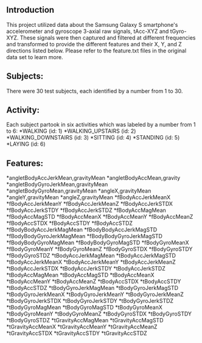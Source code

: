 ## Introduction

This project utilized data about the Samsung Galaxy S smartphone's accelerometer and gyroscope 3-axial raw signals, tAcc-XYZ and tGyro-XYZ. These signals were then captured and filtered at different frequencies and transformed to provide the different features and their X, Y, and Z directions listed below. Please refer to the feature.txt files in the original data set to learn more.

## Subjects:

There were 30 test subjects, each identified by a number from 1 to 30.

## Activity:

Each subject partook in six activities which was labeled by a number from 1 to 6:
*WALKING (id: 1)
*WALKING_UPSTAIRS (id: 2)
*WALKING_DOWNSTAIRS (id: 3)
*SITTING (id: 4)
*STANDING (id: 5)
*LAYING (id: 6)


## Features:
*angletBodyAccJerkMean,gravityMean
*angletBodyAccMean,gravity
*angletBodyGyroJerkMean,gravityMean
*angletBodyGyroMean,gravityMean
*angleX,gravityMean
*angleY,gravityMean
*angleZ,gravityMean
*fBodyAccJerkMeanX
*fBodyAccJerkMeanY
*fBodyAccJerkMeanZ
*fBodyAccJerkSTDX
*fBodyAccJerkSTDY
*fBodyAccJerkSTDZ
*fBodyAccMagMean
*fBodyAccMagSTD
*fBodyAccMeanX
*fBodyAccMeanY
*fBodyAccMeanZ
*fBodyAccSTDX
*fBodyAccSTDY
*fBodyAccSTDZ
*fBodyBodyAccJerkMagMean
*fBodyBodyAccJerkMagSTD
*fBodyBodyGyroJerkMagMean
*fBodyBodyGyroJerkMagSTD
*fBodyBodyGyroMagMean
*fBodyBodyGyroMagSTD
*fBodyGyroMeanX
*fBodyGyroMeanY
*fBodyGyroMeanZ
*fBodyGyroSTDX
*fBodyGyroSTDY
*fBodyGyroSTDZ
*tBodyAccJerkMagMean
*tBodyAccJerkMagSTD
*tBodyAccJerkMeanX
*tBodyAccJerkMeanY
*tBodyAccJerkMeanZ
*tBodyAccJerkSTDX
*tBodyAccJerkSTDY
*tBodyAccJerkSTDZ
*tBodyAccMagMean
*tBodyAccMagSTD
*tBodyAccMeanX
*tBodyAccMeanY
*tBodyAccMeanZ
*tBodyAccSTDX
*tBodyAccSTDY
*tBodyAccSTDZ
*tBodyGyroJerkMagMean
*tBodyGyroJerkMagSTD
*tBodyGyroJerkMeanX
*tBodyGyroJerkMeanY
*tBodyGyroJerkMeanZ
*tBodyGyroJerkSTDX
*tBodyGyroJerkSTDY
*tBodyGyroJerkSTDZ
*tBodyGyroMagMean
*tBodyGyroMagSTD
*tBodyGyroMeanX
*tBodyGyroMeanY
*tBodyGyroMeanZ
*tBodyGyroSTDX
*tBodyGyroSTDY
*tBodyGyroSTDZ
*tGravityAccMagMean
*tGravityAccMagSTD
*tGravityAccMeanX
*tGravityAccMeanY
*tGravityAccMeanZ
*tGravityAccSTDX
*tGravityAccSTDY
*tGravityAccSTDZ
